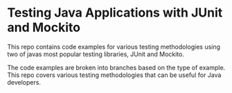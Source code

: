 # Testing Java Applications with JUnit and Mockito

This repo contains code examples for various testing methodologies using two of javas
most popular testing libraries, JUnit and Mockito.

The code examples are broken into branches based on the type of example. This repo covers various testing
methodologies that can be useful for Java developers.